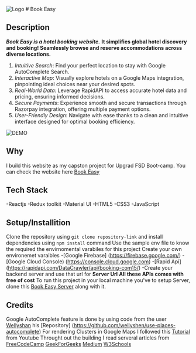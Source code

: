 ![Logo](https://github.com/sridhar-geek/BookEasy_client/tree/master/src/assests)  # Book Easy

## Description
***Book Easy is a hotel booking website.*** **It simplifies global hotel discovery and booking! Seamlessly browse and reserve accommodations across diverse locations.**
1. *Intuitive Search*: Find your perfect location to stay with Google AutoComplete Search.
2. *Interactive Map*: Visually explore hotels on a Google Maps integration, pinpointing ideal choices near your desired spots.
3. *Real-World Data*: Leverage RapidAPI to access accurate hotel data and pricing, ensuring informed decisions.
4. *Secure Payments*: Experience smooth and secure transactions through Razorpay integration, offering multiple payment options.
5. *User-Friendly Design*: Navigate with ease thanks to a clean and intuitive interface designed for optimal booking efficiency.

![DEMO](https://drive.google.com/file/d/1XKZAM1ZggqIg3tY8W0OXRU8IagMz2yVZ/view?usp=sharing)
  
## Why
I build this website as my capston project for Upgrad FSD Boot-camp.
You can check the website here [Book Easy](https://book-easy-client.vercel.app/)
## Tech Stack
-Reactjs
-Redux toolkit
-Material UI
-HTML5
-CSS3
-JavaScript

## Setup/Installition
Clone the repository using `git clone repository-link` and install dependencies using  `npm install` command
Use the sample env file to know the required the envirnomental varabiles for this project
Create your own environemet varaibles
  -[Google Firebase] (https://firebase.google.com/)
  -[Google Cloud Console) (https://console.cloud.google.com)
  -[Rapid Api] (https://rapidapi.com/DataCrawler/api/booking-com15/)
  -Create your backend server and use that url for **Server Url**
  **All these APIs comes with free of cost**
To run this project in your local machine you've to setup Server, clone this [Book Easy Server](https://github.com/sridhar-geek/BookEasy_Server) along with it.

## Credits
Google AutoComplete feature is done by using code from the user [Wellyshan](https://github.com/wellyshen) his [Repository] (https://github.com/wellyshen/use-places-autocomplete)
For rendering Clusters in Google Maps I followed this [Tutorial](https://youtu.be/ZvoMak9yApU?si=ObamRDGzzYxMn-z9) from Youtube
Throught out the building I read serveral articles from [FreeCodeCamp](https://www.freecodecamp.org/news/tag/blog/) [GeekForGeeks](https://www.geeksforgeeks.org) [Medium](https://medium.com/) [W3Schools](https://www.w3schools.com/) 
